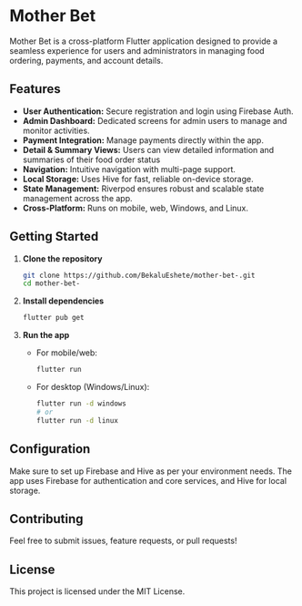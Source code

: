 # Mother Bet

Mother Bet is a cross-platform Flutter application designed to provide a seamless experience for users and administrators in managing food ordering, payments, and account details. 

## Features

- **User Authentication:** Secure registration and login using Firebase Auth.
- **Admin Dashboard:** Dedicated screens for admin users to manage and monitor activities.
- **Payment Integration:** Manage payments directly within the app.
- **Detail & Summary Views:** Users can view detailed information and summaries of their food order status 
- **Navigation:** Intuitive navigation with multi-page support.
- **Local Storage:** Uses Hive for fast, reliable on-device storage.
- **State Management:** Riverpod ensures robust and scalable state management across the app.
- **Cross-Platform:** Runs on mobile, web, Windows, and Linux.

## Getting Started

1. **Clone the repository**
    ```bash
    git clone https://github.com/BekaluEshete/mother-bet-.git
    cd mother-bet-
    ```

2. **Install dependencies**
    ```bash
    flutter pub get
    ```

3. **Run the app**
    - For mobile/web:
      ```bash
      flutter run
      ```
    - For desktop (Windows/Linux):
      ```bash
      flutter run -d windows
      # or
      flutter run -d linux
      ```

## Configuration

Make sure to set up Firebase and Hive as per your environment needs. The app uses Firebase for authentication and core services, and Hive for local storage.

## Contributing

Feel free to submit issues, feature requests, or pull requests!

## License

This project is licensed under the MIT License.

